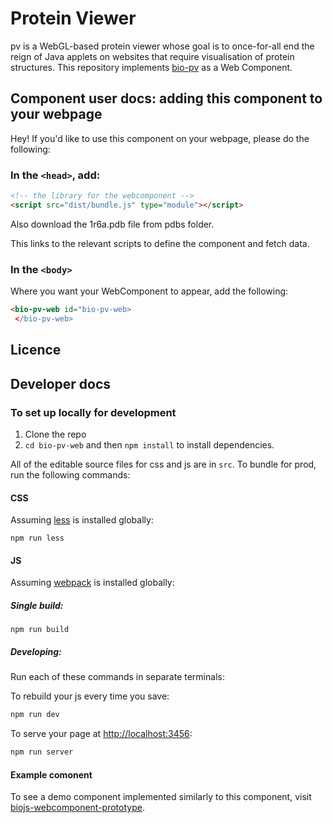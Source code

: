#  Protein Viewer

pv is a WebGL-based protein viewer whose goal is to once-for-all end the reign of Java applets on websites that require visualisation of protein structures. This repository implements [bio-pv](https://www.npmjs.com/package/bio-pv) as a Web Component.

## Component user docs: adding this component to your webpage

Hey! If you'd like to use this component on your webpage, please do the following:

### In the `<head>`, add:
```html
<!-- the library for the webcomponent -->
<script src="dist/bundle.js" type="module"></script>
```

Also download the 1r6a.pdb file from pdbs folder.

This links to the relevant scripts to define the component and fetch data.

### In the `<body>`

Where you want your WebComponent to appear, add the following:

```html
<bio-pv-web id="bio-pv-web>
 </bio-pv-web>
```

## Licence


## Developer docs

### To set up locally for development

1. Clone the repo
2. `cd bio-pv-web` and then `npm install` to install dependencies.

All of the editable source files for css and js are in `src`. To bundle for prod, run the following commands:

#### CSS

Assuming [less](http://lesscss.org/) is installed globally:

```
npm run less
```

#### JS

Assuming [webpack](https://webpack.js.org/) is installed globally:

##### Single build:
```
npm run build
```

##### Developing:
Run each of these commands in separate terminals:

To rebuild your js every time you save:

```bash
npm run dev
```

To serve your page at [http://localhost:3456](http://localhost:3456):
```bash
npm run server
```
#### Example comonent
To see a demo component implemented similarly to this component, visit
[biojs-webcomponent-prototype](https://github.com/yochannah/biojs-webcomponent-prototype).
